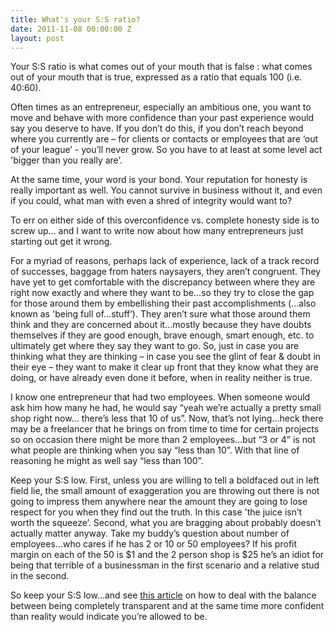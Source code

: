 ```yaml
---
title: What's your S:S ratio?
date: 2011-11-08 00:00:00 Z
layout: post
---
```

 
<p>Your S:S ratio is what comes out of your mouth that is false : what comes out of your mouth that is true, expressed as a ratio that equals 100 (i.e. 40:60).</p>
<p>Often times as an entrepreneur, especially an ambitious one, you want to move and behave with more confidence than your past experience would say you deserve to have. If you don&rsquo;t do this, if you don&rsquo;t reach beyond where you currently are – for clients or contacts or employees that are &lsquo;out of your league&rsquo; - you&rsquo;ll never grow. So you have to at least at some level act 'bigger than you really are&rsquo;.</p>
<p>At the same time, your word is your bond. Your reputation for honesty is really important as well. You cannot survive in business without it, and even if you could, what man with even a shred of integrity would want to?</p>
<p>To err on either side of this overconfidence vs. complete honesty side is to screw up&hellip; and I want to write now about how many entrepreneurs just starting out get it wrong.</p>
<p>For a myriad of reasons, perhaps lack of experience, lack of a track record of successes, baggage from haters naysayers, they aren&rsquo;t congruent. They have yet to get comfortable with the discrepancy between where they are right now exactly and where they want to be&hellip;so they try to close the gap for those around them by embellishing their past accomplishments (&hellip;also known as 'being full of&hellip;stuff&rsquo;). They aren&rsquo;t sure what those around them think and they are concerned about it&hellip;mostly because they have doubts themselves if they are good enough, brave enough, smart enough, etc. to ultimately get where they say they want to go. So, just in case you are thinking what they are thinking – in case you see the glint of fear &amp; doubt in their eye – they want to make it clear up front that they know what they are doing, or have already even done it before, when in reality neither is true.</p>
<p>I know one entrepreneur that had two employees. When someone would ask him how many he had, he would say &ldquo;yeah we&rsquo;re actually a pretty small shop right now&hellip; there&rsquo;s less that 10 of us&rdquo;. Now, that&rsquo;s not lying&hellip;heck there may be a freelancer that he brings on from time to time for certain projects so on occasion there might be more than 2 employees&hellip;but &ldquo;3 or 4&rdquo; is not what people are thinking when you say &ldquo;less than 10&rdquo;. With that line of reasoning he might as well say &ldquo;less than 100&rdquo;.</p>
<p>Keep your S:S low. First, unless you are willing to tell a boldfaced out in left field lie, the small amount of exaggeration you are throwing out there is not going to impress them anywhere near the amount they are going to lose respect for you when they find out the truth. In this case 'the juice isn&rsquo;t worth the squeeze&rsquo;. Second, what you are bragging about probably doesn&rsquo;t actually matter anyway. Take my buddy&rsquo;s question about number of employees&hellip;who cares if he has 2 or 10 or 50 employees? If his profit margin on each of the 50 is $1 and the 2 person shop is $25 he&rsquo;s an idiot for being that terrible of a businessman in the first scenario and a relative stud in the second.</p>
<p>So keep your S:S low&hellip;and see <a href="http://awesomeinc.org/Blog/the-right-way-to-deal-with-your-ss" target="_blank">this article</a> on how to deal with the balance between being completely transparent and at the same time more confident than reality would indicate you&rsquo;re allowed to be.</p>
